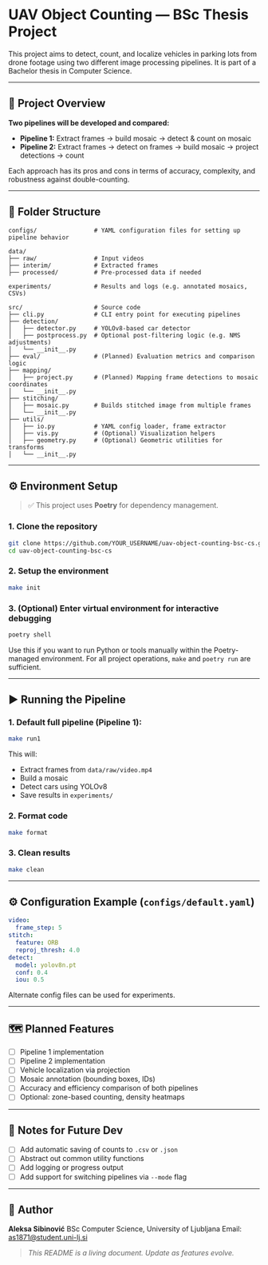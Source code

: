 # UAV Object Counting — BSc Thesis Project

This project aims to detect, count, and localize vehicles in parking lots from drone footage using two different image processing pipelines. It is part of a Bachelor thesis in Computer Science.

---

## 🧠 Project Overview

**Two pipelines will be developed and compared:**

* **Pipeline 1:** Extract frames → build mosaic → detect & count on mosaic
* **Pipeline 2:** Extract frames → detect on frames → build mosaic → project detections → count

Each approach has its pros and cons in terms of accuracy, complexity, and robustness against double-counting.

---

## 📁 Folder Structure

```
configs/                # YAML configuration files for setting up pipeline behavior

data/
├── raw/                # Input videos
├── interim/            # Extracted frames
├── processed/          # Pre-processed data if needed

experiments/            # Results and logs (e.g. annotated mosaics, CSVs)

src/                    # Source code
├── cli.py              # CLI entry point for executing pipelines
├── detection/
│   ├── detector.py     # YOLOv8-based car detector
│   ├── postprocess.py  # Optional post-filtering logic (e.g. NMS adjustments)
│   └── __init__.py
├── eval/               # (Planned) Evaluation metrics and comparison logic
├── mapping/
│   ├── project.py      # (Planned) Mapping frame detections to mosaic coordinates
│   └── __init__.py
├── stitching/
│   ├── mosaic.py       # Builds stitched image from multiple frames
│   └── __init__.py
├── utils/
│   ├── io.py           # YAML config loader, frame extractor
│   ├── vis.py          # (Optional) Visualization helpers
│   ├── geometry.py     # (Optional) Geometric utilities for transforms
│   └── __init__.py
```

---

## ⚙️ Environment Setup

> ✅ This project uses **Poetry** for dependency management.

### 1. Clone the repository

```bash
git clone https://github.com/YOUR_USERNAME/uav-object-counting-bsc-cs.git
cd uav-object-counting-bsc-cs
```

### 2. Setup the environment

```bash
make init
```

### 3. (Optional) Enter virtual environment for interactive debugging

```bash
poetry shell
```

Use this if you want to run Python or tools manually within the Poetry-managed environment. For all project operations, `make` and `poetry run` are sufficient.

---

## ▶️ Running the Pipeline

### 1. Default full pipeline (Pipeline 1):

```bash
make run1
```

This will:

* Extract frames from `data/raw/video.mp4`
* Build a mosaic
* Detect cars using YOLOv8
* Save results in `experiments/`

### 2. Format code

```bash
make format
```

### 3. Clean results

```bash
make clean
```

---

## ⚙️ Configuration Example (`configs/default.yaml`)

```yaml
video:
  frame_step: 5
stitch:
  feature: ORB
  reproj_thresh: 4.0
detect:
  model: yolov8n.pt
  conf: 0.4
  iou: 0.5
```

Alternate config files can be used for experiments.

---

## 🗺 Planned Features

* [ ] Pipeline 1 implementation
* [ ] Pipeline 2 implementation
* [ ] Vehicle localization via projection
* [ ] Mosaic annotation (bounding boxes, IDs)
* [ ] Accuracy and efficiency comparison of both pipelines
* [ ] Optional: zone-based counting, density heatmaps

---

## 📌 Notes for Future Dev

* [ ] Add automatic saving of counts to `.csv` or `.json`
* [ ] Abstract out common utility functions
* [ ] Add logging or progress output
* [ ] Add support for switching pipelines via `--mode` flag

---

## 👤 Author

**Aleksa Sibinović**
BSc Computer Science, University of Ljubljana
Email: [as1871@student.uni-lj.si](mailto:as1871@student.uni-lj.si)

> *This README is a living document. Update as features evolve.*
